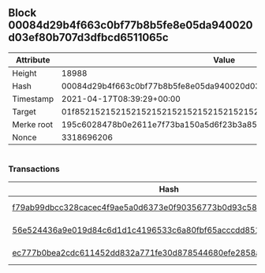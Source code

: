 ## Block 00084d29b4f663c0bf77b8b5fe8e05da940020d03ef80b707d3dfbcd6511065c

Attribute | Value
--- | ---
Height | 18988
Hash | 00084d29b4f663c0bf77b8b5fe8e05da940020d03ef80b707d3dfbcd6511065c
Timestamp | 2021-04-17T08:39:29+00:00
Target | 01f8521521521521521521521521521521521521521521521521521521521521
Merke root | 195c6028478b0e2611e7f73ba150a5d6f23b3a859368a4652e9b6b91d596902f
Nonce | 3318696206

```

```

### Transactions

Hash | Amount
--- | ---
[f79ab99dbcc328cacec4f9ae5a0d6373e0f90356773b0d93c5883e1c22f134a9](f79ab99dbcc328cacec4f9ae5a0d6373e0f90356773b0d93c5883e1c22f134a9.md) | 10.00000002 SKEPTI 
[56e524436a9e019d84c6d1d1c4196533c6a80fbf65acccdd8516878b5382a715](56e524436a9e019d84c6d1d1c4196533c6a80fbf65acccdd8516878b5382a715.md) | 9.99999999 SKEPTI 
[ec777b0bea2cdc611452dd832a771fe30d878544680efe2858ac814c96dfa2da](ec777b0bea2cdc611452dd832a771fe30d878544680efe2858ac814c96dfa2da.md) | 9.99999999 SKEPTI 
